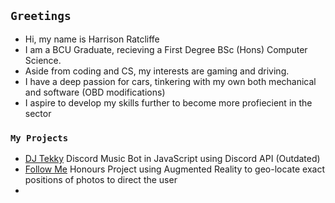 ## `Greetings`
- Hi, my name is Harrison Ratcliffe
- I am a BCU Graduate, recieving a First Degree BSc (Hons) Computer Science.
- Aside from coding and CS, my interests are gaming and driving.
- I have a deep passion for cars, tinkering with my own both mechanical and software (OBD modifications)
- I aspire to develop my skills further to become more profiecient in the sector

### `My Projects`
- [DJ Tekky](https://github.com/Strootle/DJ-Tekky) Discord Music Bot in JavaScript using Discord API (Outdated)
- [Follow Me]() Honours Project using Augmented Reality to geo-locate exact positions of photos to direct the user
- 

